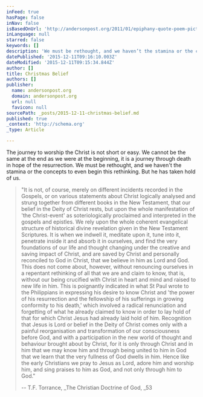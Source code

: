 ```yaml
---
inFeed: true
hasPage: false
inNav: false
isBasedOnUrl: 'http://andersonpost.org/2011/01/epiphany-quote-poem-picture/'
inLanguage: null
starred: false
keywords: []
description: 'We must be rethought, and we haven’t the stamina or the concepts to even begin this rethinking.'
datePublished: '2015-12-11T09:16:10.003Z'
dateModified: '2015-12-11T09:15:34.844Z'
author: []
title: Christmas Belief
authors: []
publisher:
  name: andersonpost.org
  domain: andersonpost.org
  url: null
  favicon: null
sourcePath: _posts/2015-12-11-christmas-belief.md
published: true
_context: 'http://schema.org'
_type: Article

---
```

The journey to worship the Christ is not short or easy. We cannot be the same at the end as we were at the beginning, it is a journey through death in hope of the resurrection. We must be rethought, and we haven't the stamina or the concepts to even begin this rethinking. But he has taken hold of us.

> "It is not, of course, merely on different incidents recorded in the Gospels, or on various statements about Christ logically analysed and strung together from different books in the New Testament, that our belief in the Deity of Christ rests, but upon the whole manifestation of 'the Christ-event' as soteriologically proclaimed and interpreted in the gospels and epistles. We rely upon the whole coherent evangelical structure of historical divine revelation given in the New Testament Scriptures. It is when we indwell it, meditate upon it, tune into it, penetrate inside it and absorb it in ourselves, and find the very foundations of our life and thought changing under the creative and saving impact of Christ, and are saved by Christ and personally reconciled to God in Christ, that we believe in him as Lord and God. This does not come about, however, without renouncing ourselves in a repentant rethinking of all that we are and claim to know, that is, without our being crucified with Christ in heart and mind and raised to new life in him. This is poignantly indicated in what St Paul wrote to the Philippians in expressing his desire to know Christ and 'the power of his resurrection and the fellowship of his sufferings in growing conformity to his death,' which involved a radical renunciation and forgetting of what he already claimed to know in order to lay hold of that for which Christ Jesus had already laid hold of him. Recognition that Jesus is Lord or belief in the Deity of Christ comes only with a painful reorganisation and transformation of our consciousness before God, and with a participation in the new world of thought and behaviour brought about by Christ, for it is only through Christ and in him that we may know him and through being united to him in God that we learn that the very fullness of God dwells in him. Hence like the early Christians we pray to Jesus as Lord, adore him and worship him, and sing praises to him as God, and not only through him to God." 
> 
> -- T.F. Torrance, _The Christian Doctrine of God, _53